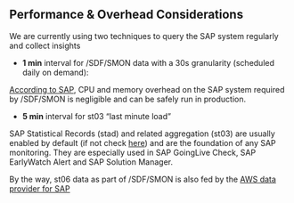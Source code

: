 ## Performance & Overhead Considerations

We are currently using two techniques to query the SAP system regularly and collect insights

- **1 min** interval for /SDF/SMON data with a 30s granularity (scheduled daily on demand):

[According to SAP](https://wiki.scn.sap.com/wiki/display/CPP/All+about+SMON#AllaboutSMON-SMONOverheadandSpaceRequirements), CPU and memory overhead on the SAP system required by /SDF/SMON is negligible and can be safely run in production. 

- **5 min** interval for st03 “last minute load”

SAP Statistical Records (stad) and related aggregation (st03) are usually enabled by default (if not check [here](https://launchpad.support.sap.com/#/notes/0002369736)) and are the foundation of any SAP monitoring. They are especially used in SAP GoingLive Check, SAP EarlyWatch Alert and SAP Solution Manager.

By the way, st06 data as part of /SDF/SMON is also fed by the [AWS data provider for SAP](https://docs.aws.amazon.com/sap/latest/general/data-provider-install.html)